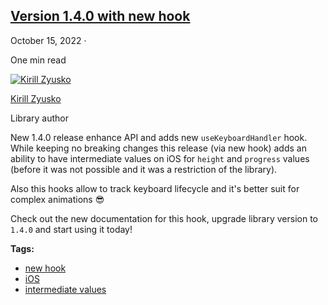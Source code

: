 ## [Version 1.4.0 with new hook](/react-native-keyboard-controller/blog/new-hook.md)

October 15, 2022 ·

<!-- -->

One min read

[![Kirill Zyusko](https://github.com/kirillzyusko.png)](https://github.com/kirillzyusko)

[Kirill Zyusko](https://github.com/kirillzyusko)

Library author

New 1.4.0 release enhance API and adds new `useKeyboardHandler` hook. While keeping no breaking changes this release (via new hook) adds an ability to have intermediate values on iOS for `height` and `progress` values (before it was not possible and it was a restriction of the library).

Also this hooks allow to track keyboard lifecycle and it's better suit for complex animations 😎

Check out the new documentation for this hook, upgrade library version to `1.4.0` and start using it today!

**Tags:**

* [new hook](/react-native-keyboard-controller/blog/tags/new-hook.md)
* [iOS](/react-native-keyboard-controller/blog/tags/i-os.md)
* [intermediate values](/react-native-keyboard-controller/blog/tags/intermediate-values.md)

